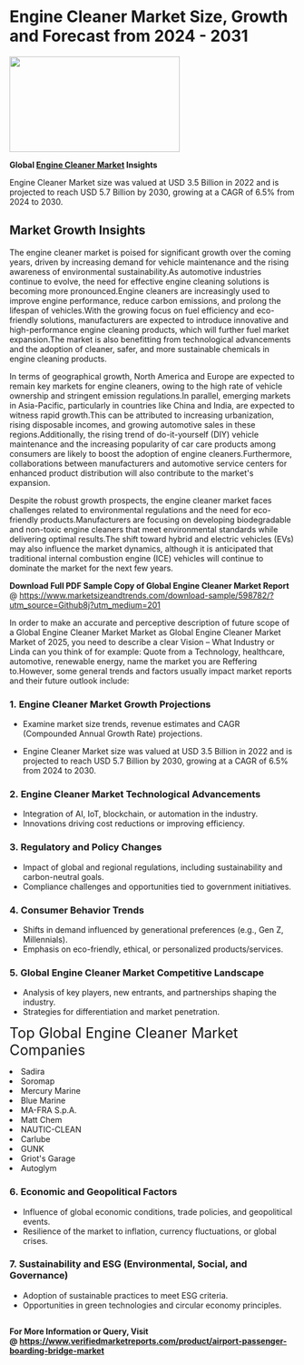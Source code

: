 <H1>Engine Cleaner Market Size, Growth and Forecast from 2024 - 2031</H1><img class="aligncenter size-medium wp-image-584254" src="https://thirdeyenews.in/wp-content/uploads/2024/09/Global-Market-Research-300x168.jpeg" alt="" width="300" height="168" /><p><strong>Global&nbsp;<a href="https://www.marketsizeandtrends.com/download-sample/598782/?utm_source=Github8j?utm_medium=201">Engine Cleaner Market</a> Insights</strong></p><p>Engine Cleaner Market size was valued at USD 3.5 Billion in 2022 and is projected to reach USD 5.7 Billion by 2030, growing at a CAGR of 6.5% from 2024 to 2030.</p><p><h2>Market Growth Insights</h2> <p>The engine cleaner market is poised for significant growth over the coming years, driven by increasing demand for vehicle maintenance and the rising awareness of environmental sustainability.As automotive industries continue to evolve, the need for effective engine cleaning solutions is becoming more pronounced.Engine cleaners are increasingly used to improve engine performance, reduce carbon emissions, and prolong the lifespan of vehicles.With the growing focus on fuel efficiency and eco-friendly solutions, manufacturers are expected to introduce innovative and high-performance engine cleaning products, which will further fuel market expansion.The market is also benefitting from technological advancements and the adoption of cleaner, safer, and more sustainable chemicals in engine cleaning products.</p> <p>In terms of geographical growth, North America and Europe are expected to remain key markets for engine cleaners, owing to the high rate of vehicle ownership and stringent emission regulations.In parallel, emerging markets in Asia-Pacific, particularly in countries like China and India, are expected to witness rapid growth.This can be attributed to increasing urbanization, rising disposable incomes, and growing automotive sales in these regions.Additionally, the rising trend of do-it-yourself (DIY) vehicle maintenance and the increasing popularity of car care products among consumers are likely to boost the adoption of engine cleaners.Furthermore, collaborations between manufacturers and automotive service centers for enhanced product distribution will also contribute to the market's expansion.</p> <p>Despite the robust growth prospects, the engine cleaner market faces challenges related to environmental regulations and the need for eco-friendly products.Manufacturers are focusing on developing biodegradable and non-toxic engine cleaners that meet environmental standards while delivering optimal results.The shift toward hybrid and electric vehicles (EVs) may also influence the market dynamics, although it is anticipated that traditional internal combustion engine (ICE) vehicles will continue to dominate the market for the next few years.</p> <p><span class=""><strong>Download Full PDF Sample Copy of Global Engine Cleaner Market Report</strong> @ <a href="https://www.marketsizeandtrends.com/download-sample/598782/?utm_source=Github8j?utm_medium=201" target="_blank">https://www.marketsizeandtrends.com/download-sample/598782/?utm_source=Github8j?utm_medium=201</a></span></p><p>In order to make an accurate and perceptive description of future scope of a Global&nbsp;Engine Cleaner Market Market as Global&nbsp;Engine Cleaner Market Market of 2025, you need to describe a clear Vision &ndash; What Industry or Linda can you think of for example: Quote from a Technology, healthcare, automotive, renewable energy, name the market you are Reffering to.However, some general trends and factors usually impact market reports and their future outlook include:</p><h3>1.&nbsp;<strong>Engine Cleaner Market Growth Projections</strong></h3><ul><li>Examine market size trends, revenue estimates and CAGR (Compounded Annual Growth Rate) projections.</li><li><p>Engine Cleaner Market size was valued at USD 3.5 Billion in 2022 and is projected to reach USD 5.7 Billion by 2030, growing at a CAGR of 6.5% from 2024 to 2030.</p></li></ul><h3>2.&nbsp;<strong>Engine Cleaner Market Technological Advancements</strong></h3><ul><li>Integration of AI, IoT, blockchain, or automation in the industry.</li><li>Innovations driving cost reductions or improving efficiency.</li></ul><h3>3.&nbsp;<strong>Regulatory and Policy Changes</strong></h3><ul><li>Impact of global and regional regulations, including sustainability and carbon-neutral goals.</li><li>Compliance challenges and opportunities tied to government initiatives.</li></ul><h3>4.&nbsp;<strong>Consumer Behavior Trends</strong></h3><ul><li>Shifts in demand influenced by generational preferences (e.g., Gen Z, Millennials).</li><li>Emphasis on eco-friendly, ethical, or personalized products/services.</li></ul><h3>5.&nbsp;<strong>Global Engine Cleaner Market Competitive Landscape</strong></h3><ul><li>Analysis of key players, new entrants, and partnerships shaping the industry.</li><li>Strategies for differentiation and market penetration.</li></ul><p data-pm-slice="1 1 []"><span style="color: inherit; font-family: inherit; font-size: 25px;">Top Global Engine Cleaner Market Companies</span></p><div class="" data-test-id=""><p><li>Sadira</li><li> Soromap</li><li> Mercury Marine</li><li> Blue Marine</li><li> MA-FRA S.p.A.</li><li> Matt Chem</li><li> NAUTIC-CLEAN</li><li> Carlube</li><li> GUNK</li><li> Griot's Garage</li><li> Autoglym</li></p></div><h3>6.&nbsp;<strong>Economic and Geopolitical Factors</strong></h3><ul><li>Influence of global economic conditions, trade policies, and geopolitical events.</li><li>Resilience of the market to inflation, currency fluctuations, or global crises.</li></ul><h3>7.&nbsp;<strong>Sustainability and ESG (Environmental, Social, and Governance)</strong></h3><ul><li>Adoption of sustainable practices to meet ESG criteria.</li><li>Opportunities in green technologies and circular economy principles.</li></ul><h2><strong style="font-size: 14px;">For More Information or Query, Visit @&nbsp;</strong><a style="background-color: #ffffff; font-size: 14px;" href="https://www.marketsizeandtrends.com/report/engine-cleaner-market/" target="_blank">https://www.verifiedmarketreports.com/product/airport-passenger-boarding-bridge-market</a></h2>